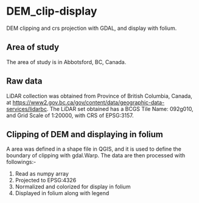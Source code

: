 # DEM_clip-display
DEM clipping and crs projection with GDAL, and display with folium.

## Area of study
The area of study is in Abbotsford, BC, Canada.

## Raw data
LiDAR collection was obtained from Province of British Columbia, Canada, at https://www2.gov.bc.ca/gov/content/data/geographic-data-services/lidarbc. The LiDAR set obtained has a BCGS Tile Name: 092g010, and Grid Scale of 1:20000, with CRS of EPSG:3157.

## Clipping of DEM and displaying in folium
A area was defined in a shape file in QGIS, and it is used to define the boundary of clipping with gdal.Warp. 
The data are then processed with followings:-
1. Read as numpy array 
2. Projected to EPSG:4326
3. Normalized and colorized for display in folium
4. Displayed in folium along with legend
